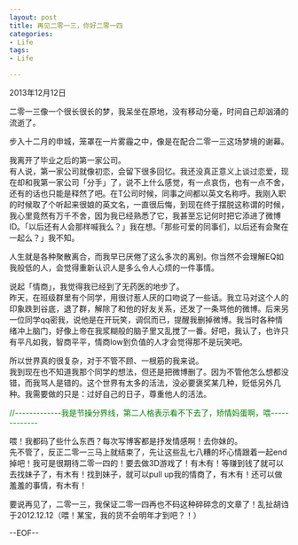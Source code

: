 ```yaml
---
layout: post
title: 再见二零一三，你好二零一四
categories:
- Life
tags:
- Life

---
```

2013年12月12日

二零一三像一个很长很长的梦，我呆坐在原地，没有移动分毫，时间自己却汹涌的流逝了。

步入十二月的申城，笼罩在一片雾霾之中，像是在配合二零一三这场梦境的谢幕。  

我离开了毕业之后的第一家公司。  
有人说，第一家公司就像初恋，会留下很多回忆。我还没真正意义上谈过恋爱，现在却和我第一家公司「分手」了，说不上什么感觉，有一点哀伤，也有一点不舍，还有的话也只能是释然了吧。在T公司时候，同事之间都以英文名称呼。我刚入职的时候取了个听起来很娘的英文名，一直很后悔，到现在终于摆脱这称谓的时候，我心里竟然有万千不舍，因为我已经熟悉了它，我甚至忘记何时把它添进了微博ID。「以后还有人会那样喊我么？」我在想。「那些可爱的同事们，以后还有会聚在一起么？」我不知。

人生就是各种聚散离合，而我早已厌倦了这么多次的离别。你当然不会理解EQ如我般低的人，会觉得重新认识人是多么令人心烦的一件事情。

说起「情商」，我觉得我已经到了无药医的地步了。  
昨天，在班级群里有个同学，用很讨惹人厌的口吻说了一些话。我立马对这个人的印象跌到谷底，退了群，解除了和他的好友关系，还发了一条骂他的微博。后来另一位同学qq密我，说他是在开玩笑，调侃而已，提醒我删掉微博。我当时各种情绪冲上脑门，好像上帝在我浆糊般的脑子里又乱搅了一番。好吧，我认了，也许只有平凡如我，智商平平，情商low到负值的人才会觉得那不是玩笑吧。

所以世界真的很复杂，对于不管不顾、一根筋的我来说。  
我到现在也不知道我那个同学的想法，但还是把微博删了。因为不管他怎么想都没错，而我骂人是错的。这个世界有太多的活法，没必要褒奖某几种，贬低另外几种。我需要做的只是：过好自己的日子，尊重他人的活法。

<font color=green>//-------------我是节操分界线，第二人格表示看不下去了，矫情妈蛋啊，喂-------------</font>

喂！我都码了些什么东西？每次写博客都是抒发情感啊！去你妹的。  
先不管了，反正二零一三马上就结束了，先让这些乱七八糟的坏心情跟着一起end掉吧！我可是很期待二零一四的！要去做3D游戏了！有木有！等赚到钱了就可以去找妹子了，有木有！找到妹子，就可以pull up我的情商了，有木有！还可以做羞羞的事情，有木有！

要说再见了，二零一三，我保证二零一四再也不码这种碎碎念的文章了！乱扯胡诌于2012.12.12（喂！某宝，我的货不会明年才到吧？！）

--EOF--						